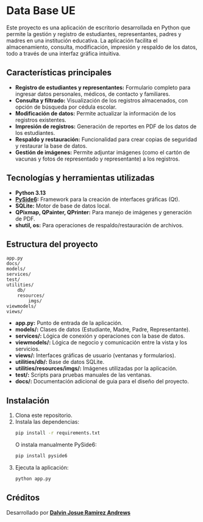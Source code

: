 # Data Base UE

Este proyecto es una aplicación de escritorio desarrollada en Python que permite la gestión y registro de estudiantes, representantes, padres y madres en una institución educativa. La aplicación facilita el almacenamiento, consulta, modificación, impresión y respaldo de los datos, todo a través de una interfaz gráfica intuitiva.

## Características principales

- **Registro de estudiantes y representantes:** Formulario completo para ingresar datos personales, médicos, de contacto y familiares.
- **Consulta y filtrado:** Visualización de los registros almacenados, con opción de búsqueda por cédula escolar.
- **Modificación de datos:** Permite actualizar la información de los registros existentes.
- **Impresión de registros:** Generación de reportes en PDF de los datos de los estudiantes.
- **Respaldo y restauración:** Funcionalidad para crear copias de seguridad y restaurar la base de datos.
- **Gestión de imágenes:** Permite adjuntar imágenes (como el cartón de vacunas y fotos de representado y representante) a los registros.

## Tecnologías y herramientas utilizadas

- **Python 3.13**
- **[PySide6](https://doc.qt.io/qtforpython/):** Framework para la creación de interfaces gráficas (Qt).
- **SQLite:** Motor de base de datos local.
- **QPixmap, QPainter, QPrinter:** Para manejo de imágenes y generación de PDF.
- **shutil, os:** Para operaciones de respaldo/restauración de archivos.

## Estructura del proyecto

```
app.py
docs/
models/
services/
test/
utilities/
    db/
    resources/
        imgs/
viewmodels/
views/
```

- **app.py:** Punto de entrada de la aplicación.
- **models/:** Clases de datos (Estudiante, Madre, Padre, Representante).
- **services/:** Lógica de conexión y operaciones con la base de datos.
- **viewmodels/:** Lógica de negocio y comunicación entre la vista y los servicios.
- **views/:** Interfaces gráficas de usuario (ventanas y formularios).
- **utilities/db/:** Base de datos SQLite.
- **utilities/resources/imgs/:** Imágenes utilizadas por la aplicación.
- **test/:** Scripts para pruebas manuales de las ventanas.
- **docs/:** Documentación adicional de guia para el diseño del proyecto.

## Instalación

1. Clona este repositorio.
2. Instala las dependencias:
   ```sh
   pip install -r requirements.txt
   ```
   O instala manualmente PySide6:
   ```sh
   pip install pyside6
   ```
3. Ejecuta la aplicación:
   ```sh
   python app.py
   ```

## Créditos

Desarrollado por **[Dalvin Josue Ramirez Andrews](https://github.com/SodowoYT)**
